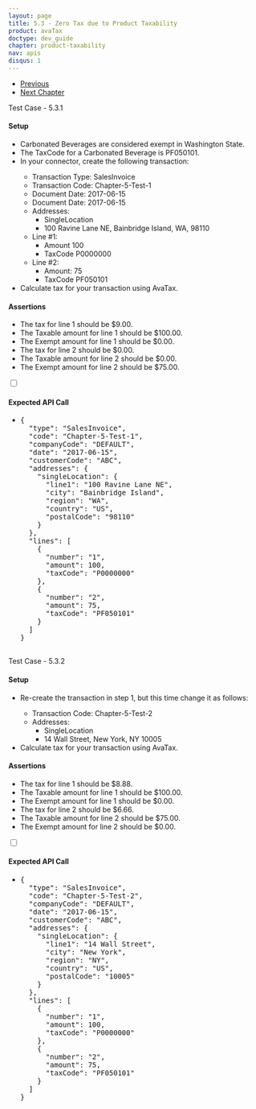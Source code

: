 ```yaml
---
layout: page
title: 5.3 - Zero Tax due to Product Taxability
product: avaTax
doctype: dev_guide
chapter: product-taxability
nav: apis
disqus: 1
---
```

<ul class="pager">
  <li class="previous"><a href="/avatax/dev-guide/product-taxability/mapping-itmes-to-tax-code/"><i class="glyphicon glyphicon-chevron-left"></i>Previous</a></li>
  <li class="next"><a href="/avatax/dev-guide/discounts-and-overrides/">Next Chapter<i class="glyphicon glyphicon-chevron-right"></i></a></li>
</ul>

<div class="dev-guide-test" id="test">
    <div class="dev-guide-test-heading">Test Case - 5.3.1</div>
<div class="dev-guide-test-content">
<h4>Setup</h4>
<ul class="dev-guide-list">
    <li>Carbonated Beverages are considered exempt in Washington State.</li>
    <li>The TaxCode for a Carbonated Beverage is PF050101.</li>
    <li>In your connector, create the following transaction:</li>
        <ul class="dev-guide-list">
            <li>Transaction Type: SalesInvoice</li>
            <li>Transaction Code: Chapter-5-Test-1</li>
            <li>Document Date: 2017-06-15</li>
            <li>Document Date: 2017-06-15</li>
            <li>Addresses:
                <ul class="dev-guide-list">
                    <li>SingleLocation</li>
                    <li>100 Ravine Lane NE, Bainbridge Island, WA, 98110</li>
                </ul>
            </li>
            <li>Line #1:
                <ul class="dev-guide-list">
                    <li>Amount 100</li>
                    <li>TaxCode P0000000</li>
                </ul>
            </li>
            <li>Line #2:
                <ul class="dev-guide-list">
                    <li>Amount: 75</li>
                    <li>TaxCode PF050101</li>
                </ul>
            </li>
        </ul> 
    <li>Calculate tax for your transaction using AvaTax.</li>
</ul>
<h4>Assertions</h4>
<ul class="dev-guide-list">
    <li>The tax for line 1 should be $9.00.</li>
    <li>The Taxable amount for line 1 should be $100.00.</li>
    <li>The Exempt amount for line 1 should be $0.00.</li>
    <li>The tax for line 2 should be $0.00.</li>
    <li>The Taxable amount for line 2 should be $0.00.</li>
    <li>The Exempt amount for line 2 should be $75.00.</li>
</ul>
<div class="dev-guide-dropdown">
        <input id="checkbox_toggle1" type="checkbox" />
        <i id="icon-up" class="glyphicon glyphicon-chevron-down"></i><i id="icon-down" class="glyphicon glyphicon-chevron-right"></i>
        <label for="checkbox_toggle1"><h4>Expected API Call</h4></label>
        <ul class="dev-guide-dropdown-content">
            <li> 
                <pre>
{
  "type": "SalesInvoice",
  "code": "Chapter-5-Test-1",
  "companyCode": "DEFAULT",
  "date": "2017-06-15",
  "customerCode": "ABC",
  "addresses": {
    "singleLocation": {
      "line1": "100 Ravine Lane NE",
      "city": "Bainbridge Island",
      "region": "WA",
      "country": "US",
      "postalCode": "98110"
    }
  },
  "lines": [
    {
      "number": "1",
      "amount": 100,
      "taxCode": "P0000000"
    },
    {
      "number": "2",
      "amount": 75,
      "taxCode": "PF050101"
    }
  ]
}
                </pre>
            </li>
        </ul>
    </div>
</div>
</div>
<div class="dev-guide-test" id="test">
    <div class="dev-guide-test-heading">Test Case - 5.3.2</div>
<div class="dev-guide-test-content">
<h4>Setup</h4>
<ul class="dev-guide-list">
    <li>Re-create the transaction in step 1, but this time change it as follows:</li>
        <ul class="dev-guide-list">
            <li>Transaction Code: Chapter-5-Test-2</li>
            <li>Addresses:
                <ul class="dev-guide-list">
                    <li>SingleLocation</li>
                    <li>14 Wall Street, New York, NY 10005</li>
                </ul>
            </li>
        </ul> 
    <li>Calculate tax for your transaction using AvaTax.</li>
</ul>
<h4>Assertions</h4>
<ul class="dev-guide-list">
    <li>The tax for line 1 should be $8.88.</li>
    <li>The Taxable amount for line 1 should be $100.00.</li>
    <li>The Exempt amount for line 1 should be $0.00.</li>
    <li>The tax for line 2 should be $6.66.</li>
    <li>The Taxable amount for line 2 should be $75.00.</li>
    <li>The Exempt amount for line 2 should be $0.00.</li>
</ul>
<div class="dev-guide-dropdown">
        <input id="checkbox_toggle2" type="checkbox" />
        <i id="icon-up" class="glyphicon glyphicon-chevron-down"></i><i id="icon-down" class="glyphicon glyphicon-chevron-right"></i>
        <label for="checkbox_toggle2"><h4>Expected API Call</h4></label>
        <ul class="dev-guide-dropdown-content">
            <li> 
                <pre>
{
  "type": "SalesInvoice",
  "code": "Chapter-5-Test-2",
  "companyCode": "DEFAULT",
  "date": "2017-06-15",
  "customerCode": "ABC",
  "addresses": {
    "singleLocation": {
      "line1": "14 Wall Street",
      "city": "New York",
      "region": "NY",
      "country": "US",
      "postalCode": "10005"
    }
  },
  "lines": [
    {
      "number": "1",
      "amount": 100,
      "taxCode": "P0000000"
    },
    {
      "number": "2",
      "amount": 75,
      "taxCode": "PF050101"
    }
  ]
}
                </pre>
            </li>
        </ul>
    </div>
</div>
</div>